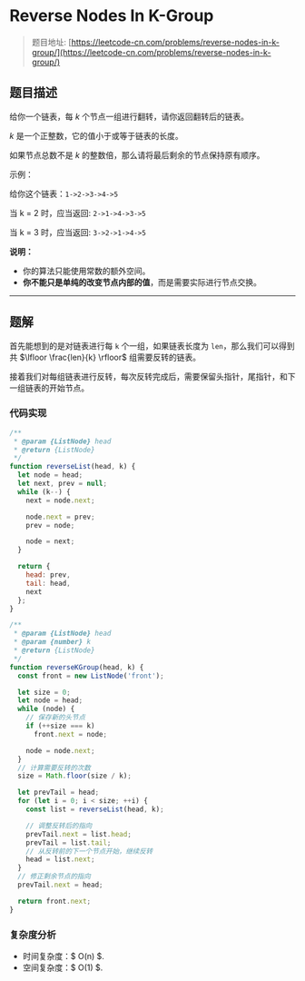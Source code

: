 # Reverse Nodes In K-Group

> 题目地址: [https://leetcode-cn.com/problems/reverse-nodes-in-k-group/](https://leetcode-cn.com/problems/reverse-nodes-in-k-group/)

## 题目描述

给你一个链表，每 *k* 个节点一组进行翻转，请你返回翻转后的链表。

*k* 是一个正整数，它的值小于或等于链表的长度。

如果节点总数不是 *k* 的整数倍，那么请将最后剩余的节点保持原有顺序。

示例：

给你这个链表：`1->2->3->4->5`

当 k = 2 时，应当返回: `2->1->4->3->5`

当 k = 3 时，应当返回: `3->2->1->4->5`

**说明：**

* 你的算法只能使用常数的额外空间。
* **你不能只是单纯的改变节点内部的值**，而是需要实际进行节点交换。

------

## 题解

首先能想到的是对链表进行每 `k` 个一组，如果链表长度为 `len`，那么我们可以得到共 $\lfloor \frac{len}{k} \rfloor$ 组需要反转的链表。

接着我们对每组链表进行反转，每次反转完成后，需要保留头指针，尾指针，和下一组链表的开始节点。

### 代码实现

```js
/**
 * @param {ListNode} head
 * @return {ListNode}
 */
function reverseList(head, k) {
  let node = head;
  let next, prev = null;
  while (k--) {
    next = node.next;

    node.next = prev;
    prev = node;

    node = next;
  }

  return {
    head: prev,
    tail: head,
    next
  };
}

/**
 * @param {ListNode} head
 * @param {number} k
 * @return {ListNode}
 */
function reverseKGroup(head, k) {
  const front = new ListNode('front');

  let size = 0;
  let node = head;
  while (node) {
    // 保存新的头节点
    if (++size === k)
      front.next = node;

    node = node.next;
  }
  // 计算需要反转的次数
  size = Math.floor(size / k);

  let prevTail = head;
  for (let i = 0; i < size; ++i) {
    const list = reverseList(head, k);

    // 调整反转后的指向
    prevTail.next = list.head;
    prevTail = list.tail;
    // 从反转前的下一个节点开始，继续反转
    head = list.next;
  }
  // 修正剩余节点的指向
  prevTail.next = head;

  return front.next;
}
```

### 复杂度分析

* 时间复杂度：$ O(n) $.
* 空间复杂度：$ O(1) $.
